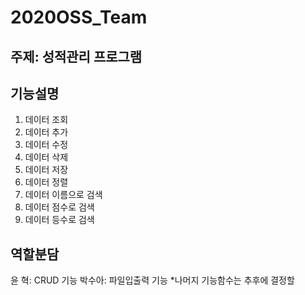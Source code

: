 # 2020OSS_Team

## 주제: 성적관리 프로그램

## 기능설명
1. 데이터 조회
2. 데이터 추가
3. 데이터 수정
4. 데이터 삭제
5. 데이터 저장
6. 데이터 정렬
7. 데이터 이름으로 검색
8. 데이터 점수로 검색
9. 데이터 등수로 검색

## 역할분담
윤  혁: CRUD 기능
박수아: 파일입출력 기능
*나머지 기능함수는 추후에 결정할 
